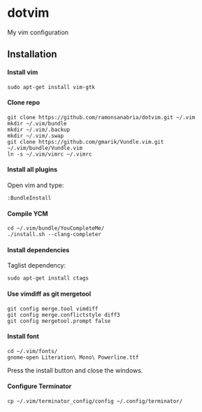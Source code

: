 # dotvim
My vim configuration

## Installation
#### Install vim
```
sudo apt-get install vim-gtk
```
#### Clone repo
```
git clone https://github.com/ramonsanabria/dotvim.git ~/.vim
mkdir ~/.vim/bundle
mkdir ~/.vim/.backup
mkdir ~/.vim/.swap
git clone https://github.com/gmarik/Vundle.vim.git ~/.vim/bundle/Vundle.vim   
ln -s ~/.vim/vimrc ~/.vimrc
```
#### Install all plugins
Open vim and type:
```
:BundleInstall
```
#### Compile YCM
```
cd ~/.vim/bundle/YouCompleteMe/
./install.sh --clang-completer
```
#### Install dependencies
Taglist dependency:
```
sudo apt-get install ctags
```
#### Use vimdiff as git mergetool
```
git config merge.tool vimdiff
git config merge.conflictstyle diff3
git config mergetool.prompt false
```
#### Install font
```
cd ~/.vim/fonts/
gnome-open Literation\ Mono\ Powerline.ttf
```
Press the install button and close the windows. 
#### Configure Terminator
```
cp ~/.vim/terminator_config/config ~/.config/terminator/
```
